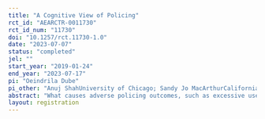 ```yaml
---
title: "A Cognitive View of Policing"
rct_id: "AEARCTR-0011730"
rct_id_num: "11730"
doi: "10.1257/rct.11730-1.0"
date: "2023-07-07"
status: "completed"
jel: ""
start_year: "2019-01-24"
end_year: "2023-07-17"
pi: "Oeindrila Dube"
pi_other: "Anuj ShahUniversity of Chicago; Sandy Jo MacArthurCalifornia Southern University"
abstract: "What causes adverse policing outcomes, such as excessive uses of force and unnecessary arrests? Prevailing explanations focus on bad actors among officers or deficient regulations and oversight. Here, we introduce a new, overlooked perspective. We suggest that the cognitive demands inherent in policing can undermine officer decision-making. Unless officers are prepared for these demands, they may jump to conclusions too quickly without fully considering alternate ways of seeing a situation. This can lead to adverse policing outcomes. To test this perspective, we created a training program that teaches officers to more deliberately consider different ways of interpreting the situations they encounter. We evaluated this training using a randomized controlled trial with 2,070 officers from the Chicago Police Department. In a series of lab assessments, we find that treated officers were significantly more likely to consider a wider range of evidence and develop more explanations for subjects’ actions. Critically, we also find that trained officers performed differently in the field: They were less likely to use force and make discretionary arrests, while their levels of activity overall remained unchanged. Moreover, trained officers were less likely to be injured on duty. Our results highlight the value of considering the cognitive aspects of policing and demonstrate the power of using behaviorally informed approaches to improve officer decision-making and policing outcomes."
layout: registration
---
```


